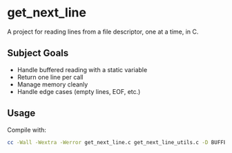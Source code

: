 # get_next_line

A project for reading lines from a file descriptor, one at a time, in C.

## Subject Goals

- Handle buffered reading with a static variable
- Return one line per call
- Manage memory cleanly
- Handle edge cases (empty lines, EOF, etc.)

## Usage

Compile with:

```bash
cc -Wall -Wextra -Werror get_next_line.c get_next_line_utils.c -D BUFFER_SIZE=42
